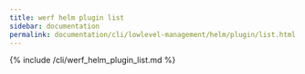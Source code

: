 ```yaml
---
title: werf helm plugin list
sidebar: documentation
permalink: documentation/cli/lowlevel-management/helm/plugin/list.html
---
```


{% include /cli/werf_helm_plugin_list.md %}
